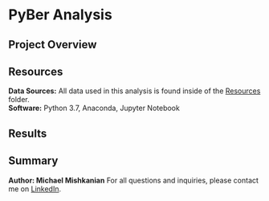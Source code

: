 # PyBer Analysis

## Project Overview

## Resources  
**Data Sources:** All data used in this analysis is found inside of the [Resources](https://github.com/Mishkanian/PyBer_Analysis/tree/main/Resources) folder.  
**Software:** Python 3.7, Anaconda, Jupyter Notebook

## Results

## Summary


**Author: Michael Mishkanian**
For all questions and inquiries, please contact me on [LinkedIn](https://www.linkedin.com/in/michaelmishkanian/).
